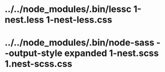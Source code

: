 #  ../../node_modules/.bin/lessc                                1-nest.less   1-nest-less.css
#  ../../node_modules/.bin/node-sass --output-style expanded    1-nest.scss  1.nest-scss.css
